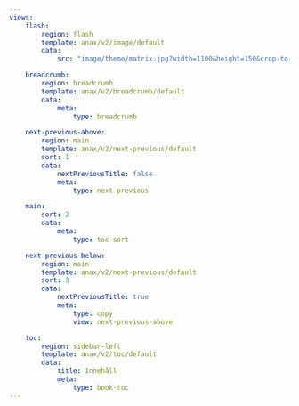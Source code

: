 ```yaml
---
views:
    flash:
        region: flash
        template: anax/v2/image/default
        data:
            src: "image/theme/matrix.jpg?width=1100&height=150&crop-to-fit&area=0,0,30,0"

    breadcrumb:
        region: breadcrumb
        template: anax/v2/breadcrumb/default
        data:
            meta:
                type: breadcrumb

    next-previous-above:
        region: main
        template: anax/v2/next-previous/default
        sort: 1
        data:
            nextPreviousTitle: false
            meta:
                type: next-previous

    main:
        sort: 2
        data:
            meta:
                type: toc-sort

    next-previous-below:
        region: main
        template: anax/v2/next-previous/default
        sort: 3
        data:
            nextPreviousTitle: true
            meta:
                type: copy
                view: next-previous-above

    toc:
        region: sidebar-left
        template: anax/v2/toc/default
        data:
            title: Innehåll
            meta:
                type: book-toc
---
```

